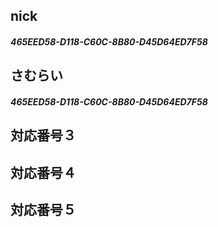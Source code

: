 ## nick 
##### 465EED58-D118-C60C-8B80-D45D64ED7F58  
## さむらい  
##### 465EED58-D118-C60C-8B80-D45D64ED7F58
## 対応番号３  
#####   
## 対応番号４  
#####   
## 対応番号５  
#####   
